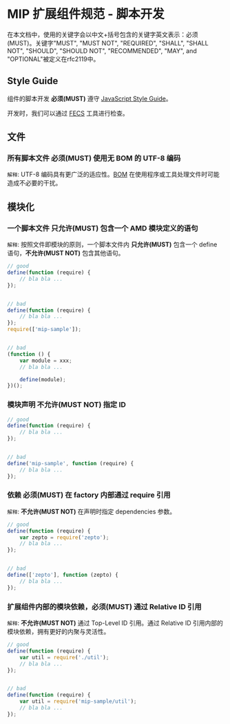 MIP 扩展组件规范 - 脚本开发
==============

在本文档中，使用的关键字会以中文+括号包含的关键字英文表示：必须(MUST)。关键字"MUST", "MUST NOT", "REQUIRED", "SHALL", "SHALL NOT", "SHOULD", "SHOULD NOT", "RECOMMENDED", "MAY", and "OPTIONAL"被定义在rfc2119中。


Style Guide
------

组件的脚本开发 **必须(MUST)** 遵守 [JavaScript Style Guide](https://github.com/ecomfe/spec/blob/master/javascript-style-guide.md)。

开发时，我们可以通过 [FECS](http://fecs.baidu.com/) 工具进行检查。


文件
----

### 所有脚本文件 **必须(MUST)** 使用无 BOM 的 UTF-8 编码

`解释`: UTF-8 编码具有更广泛的适应性。[BOM](https://en.wikipedia.org/wiki/Byte_order_mark) 在使用程序或工具处理文件时可能造成不必要的干扰。



模块化
------

### 一个脚本文件 **只允许(MUST)** 包含一个 AMD 模块定义的语句

`解释`: 按照文件即模块的原则，一个脚本文件内 **只允许(MUST)** 包含一个 define 语句，**不允许(MUST NOT)** 包含其他语句。

```javascript
// good
define(function (require) {
    // bla bla ...
});


// bad
define(function (require) {
    // bla bla ...
});
require(['mip-sample']);


// bad
(function () {
    var module = xxx;
    // bla bla ...

    define(module);
})();
```


### 模块声明 **不允许(MUST NOT)** 指定 ID

```javascript
// good
define(function (require) {
    // bla bla ...
});


// bad
define('mip-sample', function (require) {
    // bla bla ...
});
```

### 依赖 **必须(MUST)** 在 factory 内部通过 require 引用

`解释`: **不允许(MUST NOT)** 在声明时指定 dependencies 参数。

```javascript
// good
define(function (require) {
    var zepto = require('zepto');
    // bla bla ...
});


// bad
define(['zepto'], function (zepto) {
    // bla bla ...
});
```


### 扩展组件内部的模块依赖，**必须(MUST)** 通过 Relative ID 引用

`解释`: **不允许(MUST NOT)** 通过 Top-Level ID 引用。通过 Relative ID 引用内部的模块依赖，拥有更好的内聚与灵活性。

```javascript
// good
define(function (require) {
    var util = require('./util');
    // bla bla ...
});


// bad
define(function (require) {
    var util = require('mip-sample/util');
    // bla bla ...
});
```

